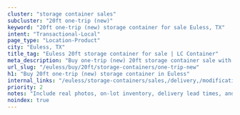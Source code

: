 ```yaml
---
cluster: "storage container sales"
subcluster: "20ft one-trip (new)"
keyword: "20ft one-trip (new) storage container for sale Euless, TX"
intent: "Transactional-Local"
page_type: "Location-Product"
city: "Euless, TX"
title_tag: "Euless 20ft storage container for sale | LC Container"
meta_description: "Buy one-trip (new) 20ft storage container sale with local delivery in Euless, TX. LC Container — local Since 2003. Request a fast quote today."
url_slug: "/euless/buy/20ft/storage-containers/one-trip-new"
h1: "Buy 20ft one-trip (new) storage container in Euless"
internal_links: "/euless/storage-containers/sales,/delivery,/modifications"
priority: 2
notes: "Include real photos, on-lot inventory, delivery lead times, and financing info."
noindex: true
---
```


<!-- TODO: Add unique city/inventory copy, images, and internal links here. -->
